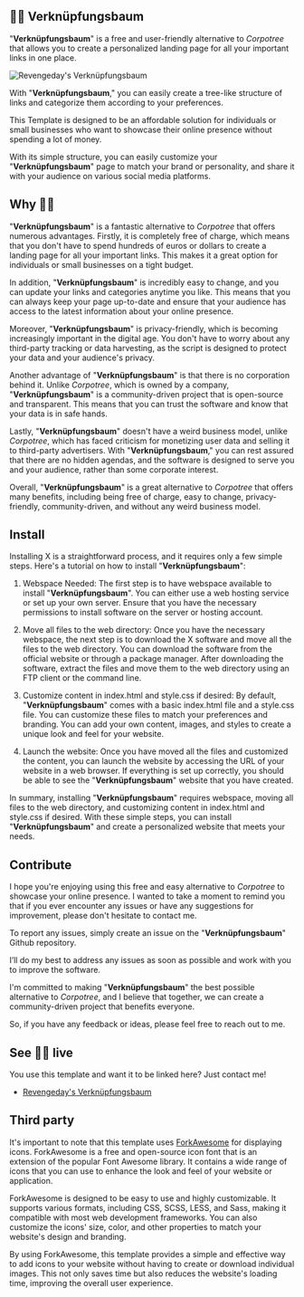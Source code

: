 ## 🔗🌳 **Verknüpfungsbaum**

"**Verknüpfungsbaum**" is a free and user-friendly alternative to *Corpotree* that allows you to create a personalized landing page for all your important links in one place. 

![Revengeday's Verknüpfungsbaum](https://links.revenge.day/images/verknuepfungsbaum.png)

With "**Verknüpfungsbaum**," you can easily create a tree-like structure of links and categorize them according to your preferences. 

This Template is designed to be an affordable solution for individuals or small businesses who want to showcase their online presence without spending a lot of money. 

With its simple structure, you can easily customize your "**Verknüpfungsbaum**" page to match your brand or personality, and share it with your audience on various social media platforms.

## Why 🔗🌳
"**Verknüpfungsbaum**" is a fantastic alternative to *Corpotree* that offers numerous advantages. Firstly, it is completely free of charge, which means that you don't have to spend hundreds of euros or dollars to create a landing page for all your important links. This makes it a great option for individuals or small businesses on a tight budget.

In addition, "**Verknüpfungsbaum**" is incredibly easy to change, and you can update your links and categories anytime you like. This means that you can always keep your page up-to-date and ensure that your audience has access to the latest information about your online presence.

Moreover, "**Verknüpfungsbaum**" is privacy-friendly, which is becoming increasingly important in the digital age. You don't have to worry about any third-party tracking or data harvesting, as the script is designed to protect your data and your audience's privacy.

Another advantage of "**Verknüpfungsbaum**" is that there is no corporation behind it. Unlike *Corpotree*, which is owned by a company, "**Verknüpfungsbaum**" is a community-driven project that is open-source and transparent. This means that you can trust the software and know that your data is in safe hands.

Lastly, "**Verknüpfungsbaum**" doesn't have a weird business model, unlike *Corpotree*, which has faced criticism for monetizing user data and selling it to third-party advertisers. With "**Verknüpfungsbaum**," you can rest assured that there are no hidden agendas, and the software is designed to serve you and your audience, rather than some corporate interest.

Overall, "**Verknüpfungsbaum**" is a great alternative to *Corpotree* that offers many benefits, including being free of charge, easy to change, privacy-friendly, community-driven, and without any weird business model.

## Install
Installing X is a straightforward process, and it requires only a few simple steps. Here's a tutorial on how to install "**Verknüpfungsbaum**":

1. Webspace Needed: The first step is to have webspace available to install "**Verknüpfungsbaum**". You can either use a web hosting service or set up your own server. Ensure that you have the necessary permissions to install software on the server or hosting account.

2. Move all files to the web directory: Once you have the necessary webspace, the next step is to download the X software and move all the files to the web directory. You can download the software from the official website or through a package manager. After downloading the software, extract the files and move them to the web directory using an FTP client or the command line.

3. Customize content in index.html and style.css if desired: By default, "**Verknüpfungsbaum**" comes with a basic index.html file and a style.css file. You can customize these files to match your preferences and branding. You can add your own content, images, and styles to create a unique look and feel for your website.

4. Launch the website: Once you have moved all the files and customized the content, you can launch the website by accessing the URL of your website in a web browser. If everything is set up correctly, you should be able to see the "**Verknüpfungsbaum**" website that you have created.

In summary, installing "**Verknüpfungsbaum**" requires webspace, moving all files to the web directory, and customizing content in index.html and style.css if desired. With these simple steps, you can install "**Verknüpfungsbaum**" and create a personalized website that meets your needs.

## Contribute
I hope you're enjoying using this free and easy alternative to *Corpotree* to showcase your online presence. I wanted to take a moment to remind you that if you ever encounter any issues or have any suggestions for improvement, please don't hesitate to contact me.

To report any issues, simply create an issue on the "**Verknüpfungsbaum**" Github repository. 

I’ll do my best to address any issues as soon as possible and work with you to improve the software.

I'm committed to making "**Verknüpfungsbaum**" the best possible alternative to *Corpotree*, and I believe that together, we can create a community-driven project that benefits everyone. 

So, if you have any feedback or ideas, please feel free to reach out to me.
    
## See 🔗🌳 live
You use this template and want it to be linked here? Just contact me!

- [Revengeday's Verknüpfungsbaum](https://links.revenge.day/)

## Third party

It's important to note that this template uses [ForkAwesome](https://github.com/ForkAwesome/Fork-Awesome) for displaying icons. ForkAwesome is a free and open-source icon font that is an extension of the popular Font Awesome library. It contains a wide range of icons that you can use to enhance the look and feel of your website or application.

ForkAwesome is designed to be easy to use and highly customizable. It supports various formats, including CSS, SCSS, LESS, and Sass, making it compatible with most web development frameworks. You can also customize the icons' size, color, and other properties to match your website's design and branding.

By using ForkAwesome, this template provides a simple and effective way to add icons to your website without having to create or download individual images. This not only saves time but also reduces the website's loading time, improving the overall user experience.

